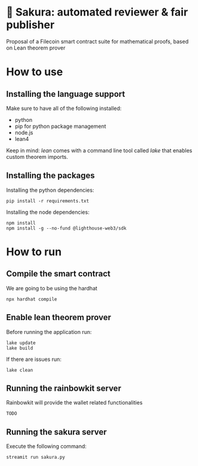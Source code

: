 # 🌺 Sakura: automated reviewer & fair publisher
Proposal of a Filecoin smart contract suite for mathematical proofs, based on Lean theorem prover

# How to use
## Installing the language support
Make sure to have all of the following installed:
- python
- pip for python package management
- node.js
- lean4 

Keep in mind: *lean* comes with a command line tool called *lake* that enables custom theorem imports.
## Installing the packages
Installing the python dependencies:
```shell
pip install -r requirements.txt
```

Installing the node dependencies:
```shell
npm install
npm install -g --no-fund @lighthouse-web3/sdk
```
# How to run
## Compile the smart contract
We are going to be using the hardhat 
```shell
npx hardhat compile
```
## Enable lean theorem prover
Before running the application run:
```shell
lake update
lake build
```
If there are issues run:
```shell
lake clean
```
## Running the rainbowkit server
Rainbowkit will provide the wallet related functionalities
```shell
TODO
```
## Running the sakura server
Execute the following command:
```shell
streamit run sakura.py
```
